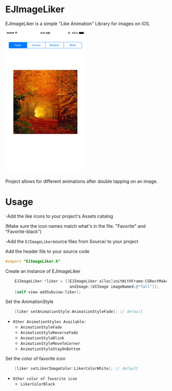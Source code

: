 # EJImageLiker


EJImageLiker is a simple "Like Animation" Library for images on iOS. 

![](demo.gif)

Project allows for different animations after double tapping on an image.

Usage
==================
-Add the like icons to your project's Assets catalog 

(Make sure the icon names match what's in the file. "Favorite" and "Favorite-black")

-Add the `EJImageLiker`source files from Source/ to your project 


Add the header file to your source code
```objective-c
#import "EJImageLiker.h"
```

Create an instance of EJImageLiker
```objective-c
    EJImageLiker *liker = [[EJImageLiker alloc]initWithFrame:CGRectMake(100,200, 200, 200) 
                            andImage:[UIImage imageNamed:@"fall"]];
    [self.view addSubview:liker];
```

Set the AnimationStyle
```objective-c
    [liker setAnimationStyle:AnimationStyleFade]; // default
```

* `Other AnimationStyles Available:`
  - `AnimationStyleFade`
  - `AnimationStyleReverseFade`
  - `AnimationStyleBlink`
  - `AnimationStyleMoveToCorner`
  - `AnimationStyleStayOnBottom`

Set the color of favorite icon
```objective-c
    [liker setLikerImageColor:LikerColorWhite]; // default
```

* `Other color of favorite icon`
  - `LikerColorBlack`
  
